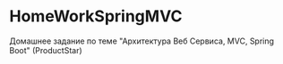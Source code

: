 # HomeWorkSpringMVC
Домашнее задание по теме "Архитектура Веб Сервиса, MVC, Spring Boot" (ProductStar)
